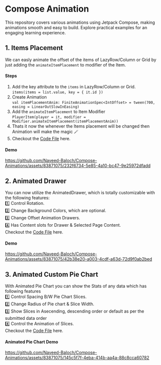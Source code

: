 # Compose Animation 
This repository covers various animations using Jetpack Compose, making animations smooth and easy to build. Explore practical examples for an engaging learning experience.

## 1. Items Placement  
We can easly animate the offset of the items of LazyRow/Column or Grid by just adding the `animateItemPlacement` to modifier of the Item. 
#### Steps 
1. Add the key attribute to the `items` in LazyRow/Column or Grid. <br>
   `items(items = list.value, key = { it.id })`
2. Create Animation <br>
   `val itemPlacementAnim: FiniteAnimationSpec<IntOffset> = tween(700, easing = LinearOutSlowInEasing)`
3. Add the `animateItemPlacement` to Item Modifier <br>
`PlayerItem(player = it, modifier = Modifier.animateItemPlacement(itemPlacementAnim))`
4. Thats it now the whenever the Items placement will be changed then Animation will make the magic 🪄 <br>
5. Checkout the [Code File](https://github.com/Naveed-Baloch/Compose-Animations/blob/cd46ff7599571a1cda144fd2bf0af6b9b277dc94/app/src/main/java/com/naveed/composeanimations/itemplacement/ItemPlacementComponents.kt) here. 
#### Demo 
https://github.com/Naveed-Baloch/Compose-Animations/assets/83871075/232f6734-5e85-4a10-bc47-9e25972dfadd

## 2. Animated Drawer
You can now utilize the AnimatedDrawer, which is totally customizable with the following features:<br>
1️⃣ Control Rotation.<br>
2️⃣ Change Background Colors, which are optional. <br>
3️⃣ Change Offset Animation Drawers. <br>
4️⃣ Has Content slots for Drawer & Selected Page Content. <br>
Checkout the [Code File](https://github.com/Naveed-Baloch/Compose-Animations/blob/main/app/src/main/java/com/naveed/composeanimations/animateddrawer/AnimatedDrawer.kt) here.
#### Demo 
https://github.com/Naveed-Baloch/Compose-Animations/assets/83871075/42b38e20-a003-4cdf-a63d-72d9f0ab2bed

## 3. Animated Custom Pie Chart 
With Animated Pie Chart you can show the Stats of any data which has following features<br>
1️⃣ Control Spacing B/W Pie Chart Slices.<br>
2️⃣ Change Radius of Pie chart & Slice Width. <br>
3️⃣ Show Slices in Asecending, descending order or default as per the submitted data order<br>
4️⃣ Control the Animation of Slices. <br>
Checkout the [Code File](https://github.com/Naveed-Baloch/Compose-Animations/blob/main/app/src/main/java/com/naveed/composeanimations/animatedPieChart/AnimatedPieChart.kt) here. 
#### Animated Pie Chart Demo 
https://github.com/Naveed-Baloch/Compose-Animations/assets/83871075/145c5f7f-4eba-414b-aa4a-88c8cca60782

